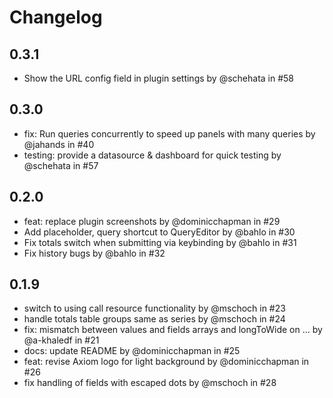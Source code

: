 # Changelog

## 0.3.1

- Show the URL config field in plugin settings by @schehata in #58

## 0.3.0

- fix: Run queries concurrently to speed up panels with many queries by @jahands in #40
- testing: provide a datasource & dashboard for quick testing by @schehata in #57


## 0.2.0

- feat: replace plugin screenshots by @dominicchapman in #29
- Add placeholder, query shortcut to QueryEditor by @bahlo in #30
- Fix totals switch when submitting via keybinding by @bahlo in #31
- Fix history bugs by @bahlo in #32

## 0.1.9

- switch to using call resource functionality by @mschoch in #23
- handle totals table groups same as series by @mschoch in #24
- fix: mismatch between values and fields arrays and longToWide on … by @a-khaledf in #21
- docs: update README by @dominicchapman in #25
- feat: revise Axiom logo for light background by @dominicchapman in #26
- fix handling of fields with escaped dots by @mschoch in #28
